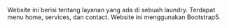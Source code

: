 Website ini berisi tentang layanan yang ada di sebuah laundry. Terdapat menu home, services, dan contact. Website ini menggunakan Bootstrap5.
